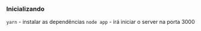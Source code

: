 ### Inicializando
`yarn` - instalar as dependências
`node app` - irá iniciar o server na porta 3000 
